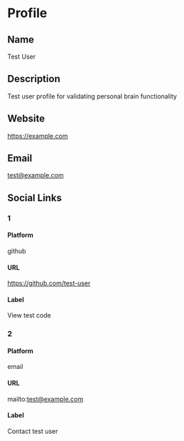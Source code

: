 # Profile

## Name

Test User

## Description

Test user profile for validating personal brain functionality

## Website

https://example.com

## Email

test@example.com

## Social Links

### 1

#### Platform

github

#### URL

https://github.com/test-user

#### Label

View test code

### 2

#### Platform

email

#### URL

mailto:test@example.com

#### Label

Contact test user
